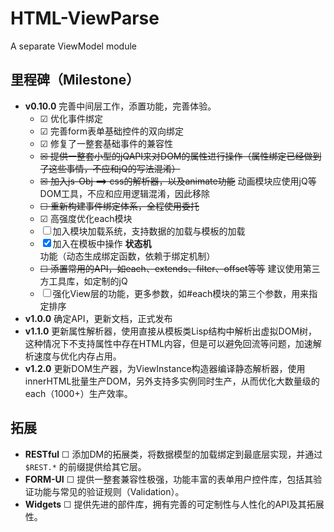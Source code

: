 HTML-ViewParse
==============

A separate ViewModel module

## 里程碑（Milestone）

* **v0.10.0** 完善中间层工作，添置功能，完善体验。
  * ☑ 优化事件绑定
  * ☑ 完善form表单基础控件的双向绑定
  * ☑ 修复了一整套基础事件的兼容性
  * ~~☒ 提供一整套小型的jQAPI来对DOM的属性进行操作（属性绑定已经做到了这些事情，不应和jQ的写法混淆）~~
  * ~~☒ 加入js-Obj ==> css的解析器，以及animate功能~~ 动画模块应使用jQ等DOM工具，不应和应用逻辑混淆，因此移除
  * ~~☐ 重新构建事件绑定体系，全程使用委托~~
  * ☑ 高强度优化each模块
  * ☐ 加入模块加载系统，支持数据的加载与模板的加载
  * ☒ 加入在模板中操作 **状态机** 功能（动态生成绑定函数，依赖于绑定机制）
  * ~~☐ 添置常用的API，如each、extends、filter、offset等等~~ 建议使用第三方工具库，如定制的jQ
  * ☐ 强化View层的功能，更多参数，如#each模块的第三个参数，用来指定排序
* **v1.0.0** 确定API，更新文档，正式发布
* **v1.1.0** 更新属性解析器，使用直接从模板类Lisp结构中解析出虚拟DOM树，这种情况下不支持属性中存在HTML内容，但是可以避免回流等问题，加速解析速度与优化内存占用。
* **v1.2.0** 更新DOM生产器，为ViewInstance构造器编译静态解析器，使用innerHTML批量生产DOM，另外支持多实例同时生产，从而优化大数量级的each（1000+）生产效率。

## 拓展
* **RESTful** ☐ 添加DM的拓展类，将数据模型的加载绑定到最底层实现，并通过 `$REST.*` 的前缀提供给其它层。
* **FORM-UI** ☐ 提供一整套兼容性极强，功能丰富的表单用户控件库，包括其验证功能与常见的验证规则（Validation）。
* **Widgets** ☐ 提供先进的部件库，拥有完善的可定制性与人性化的API及其拓展性。
